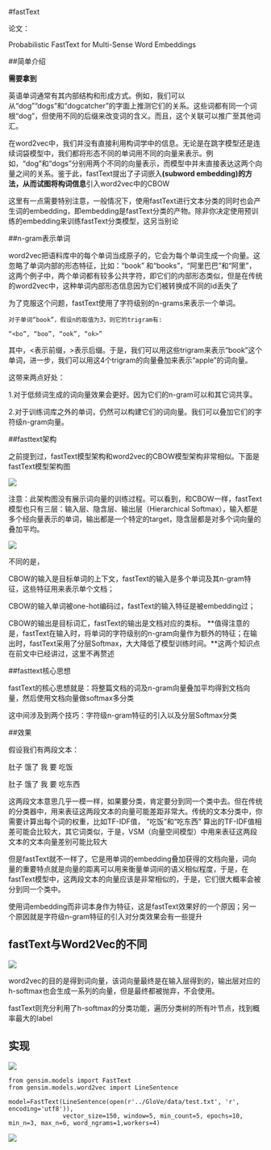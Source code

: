 #fastText

论文：

Probabilistic FastText for Multi-Sense Word Embeddings


##简单介绍

**需要拿到**

英语单词通常有其内部结构和形成⽅式。例如，我们可以从“dog”“dogs”和“dogcatcher”的字⾯上推测它们的关系。这些词都有同⼀个词根“dog”，但使⽤不同的后缀来改变词的含义。而且，这个关联可以推⼴⾄其他词汇。

在word2vec中，我们并没有直接利⽤构词学中的信息。⽆论是在跳字模型还是连续词袋模型中，我们都将形态不同的单词⽤不同的向量来表⽰。例如，“dog”和“dogs”分别⽤两个不同的向量表⽰，而模型中并未直接表达这两个向量之间的关系。鉴于此，fastText提出了⼦词嵌⼊**(subword embedding)**的⽅法，从而试图将**构词信息**引⼊word2vec中的CBOW

这里有一点需要特别注意，一般情况下，使用fastText进行文本分类的同时也会产生词的embedding，即embedding是fastText分类的产物。除非你决定使用预训练的embedding来训练fastText分类模型，这另当别论

##n-gram表示单词

word2vec把语料库中的每个单词当成原子的，它会为每个单词生成一个向量。这忽略了单词内部的形态特征，比如：“book” 和“books”，“阿里巴巴”和“阿里”，这两个例子中，两个单词都有较多公共字符，即它们的内部形态类似，但是在传统的word2vec中，这种单词内部形态信息因为它们被转换成不同的id丢失了

为了克服这个问题，fastText使用了字符级别的n-grams来表示一个单词。

	对于单词“book”，假设n的取值为3，则它的trigram有:

	“<bo”, “boo”, “ook”, “ok>”

其中，<表示前缀，>表示后缀。于是，我们可以用这些trigram来表示“book”这个单词，进一步，我们可以用这4个trigram的向量叠加来表示“apple”的词向量。

这带来两点好处：

1.对于低频词生成的词向量效果会更好。因为它们的n-gram可以和其它词共享。

2.对于训练词库之外的单词，仍然可以构建它们的词向量。我们可以叠加它们的字符级n-gram向量。

##fasttext架构

之前提到过，fastText模型架构和word2vec的CBOW模型架构非常相似。下面是fastText模型架构图

![](https://cdn.jsdelivr.net/gh/tj-messi/picture/20241107201617.png)

注意：此架构图没有展示词向量的训练过程。可以看到，和CBOW一样，fastText模型也只有三层：输入层、隐含层、输出层（Hierarchical Softmax），输入都是多个经向量表示的单词，输出都是一个特定的target，隐含层都是对多个词向量的叠加平均。

![](https://cdn.jsdelivr.net/gh/tj-messi/picture/1730982693356.png)

不同的是，

CBOW的输入是目标单词的上下文，fastText的输入是多个单词及其n-gram特征，这些特征用来表示单个文档；

CBOW的输入单词被one-hot编码过，fastText的输入特征是被embedding过；

CBOW的输出是目标词汇，fastText的输出是文档对应的类标。
**值得注意的是，fastText在输入时，将单词的字符级别的n-gram向量作为额外的特征；在输出时，fastText采用了分层Softmax，大大降低了模型训练时间。**这两个知识点在前文中已经讲过，这里不再赘述

##fasttext核心思想

fastText的核心思想就是：将整篇文档的词及n-gram向量叠加平均得到文档向量，然后使用文档向量做softmax多分类

这中间涉及到两个技巧：字符级n-gram特征的引入以及分层Softmax分类

##效果

假设我们有两段文本：

肚子 饿了 我 要 吃饭

肚子 饿了 我 要 吃东西

这两段文本意思几乎一模一样，如果要分类，肯定要分到同一个类中去。但在传统的分类器中，用来表征这两段文本的向量可能差距非常大。传统的文本分类中，你需要计算出每个词的权重，比如TF-IDF值， “吃饭”和“吃东西” 算出的TF-IDF值相差可能会比较大，其它词类似，于是，VSM（向量空间模型）中用来表征这两段文本的文本向量差别可能比较大

但是fastText就不一样了，它是用单词的embedding叠加获得的文档向量，词向量的重要特点就是向量的距离可以用来衡量单词间的语义相似程度，于是，在fastText模型中，这两段文本的向量应该是非常相似的，于是，它们很大概率会被分到同一个类中。

使用词embedding而非词本身作为特征，这是fastText效果好的一个原因；另一个原因就是字符级n-gram特征的引入对分类效果会有一些提升

## fastText与Word2Vec的不同

![](https://cdn.jsdelivr.net/gh/tj-messi/picture/1730985017858.png)

word2vec的目的是得到词向量，该词向量最终是在输入层得到的，输出层对应的h-softmax也会生成一系列的向量，但是最终都被抛弃，不会使用。

fastText则充分利用了h-softmax的分类功能，遍历分类树的所有叶节点，找到概率最大的label

## 实现

![](https://cdn.jsdelivr.net/gh/tj-messi/picture/1730985351628.png)
	
	from gensim.models import FastText
	from gensim.models.word2vec import LineSentence
	
	model=FastText(LineSentence(open(r'../GloVe/data/test.txt', 'r', encoding='utf8')),
	               vector_size=150, window=5, min_count=5, epochs=10, min_n=3, max_n=6, word_ngrams=1,workers=4)

![](https://cdn.jsdelivr.net/gh/tj-messi/picture/1730985384572.png)
